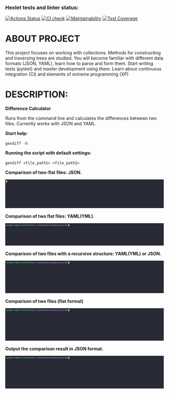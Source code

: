 ### Hexlet tests and linter status:
[![Actions Status](https://github.com/gordienkoas/python-project-50/actions/workflows/hexlet-check.yml/badge.svg)](https://github.com/gordienkoas/python-project-50/actions)
[![CI check](https://github.com/gordienkoas/python-project-50/actions/workflows/pyci.yml/badge.svg)](https://github.com/gordienkoas/python-project-50/actions/workflows/pyci.yml)
[![Maintainability](https://api.codeclimate.com/v1/badges/8a0d61df77390d5df8a6/maintainability)](https://codeclimate.com/github/gordienkoas/python-project-50/maintainability)
[![Test Coverage](https://api.codeclimate.com/v1/badges/8a0d61df77390d5df8a6/test_coverage)](https://codeclimate.com/github/gordienkoas/python-project-50/test_coverage)

# ABOUT PROJECT 

This project focuses on working with collections. Methods for constructing and traversing trees are studied. You will become familiar with different data formats (JSON, YAML), learn how to parse and form them. Start writing tests (pytest) and master development using them. Learn about continuous integration (CI) and elements of extreme programming (XP)
    

# DESCRIPTION:

****Difference Calculator****

Runs from the command line and calculates the differences between two files. Currently works with JSON and YAML.

**Start help:**

`gendiff -h`

**Running the script with default settings:**

`gendiff <file_path1> <file_path2>`

**Comparison of two-flat files: JSON.**

![asciicast](https://github.com/gordienkoas/python-project-50/blob/main/asciinema/json.gif)

**Comparison of two flat files: YAML(YML).**

[![asciicast](https://github.com/gordienkoas/python-project-50/blob/main/asciinema/yaml3.gif)](https://github.com/gordienkoas/python-project-50/blob/main/asciinema/yaml3.gif)

**Comparison of two files with a recursive structure: YAML(YML) or JSON.**

[![asciicast](https://github.com/gordienkoas/python-project-50/blob/main/asciinema/step3.gif)](https://github.com/gordienkoas/python-project-50/blob/main/asciinema/step3.gif)

**Comparison of two files  (flat format)**

[![asciicast](https://github.com/gordienkoas/python-project-50/blob/main/asciinema/step3.gif)](https://github.com/gordienkoas/python-project-50/blob/main/asciinema/step3.gif)

**Output the comparison result in JSON format.**

[![asciicast](https://github.com/gordienkoas/python-project-50/blob/main/asciinema/step4.gif)](https://github.com/gordienkoas/python-project-50/blob/main/asciinema/step4.gif)